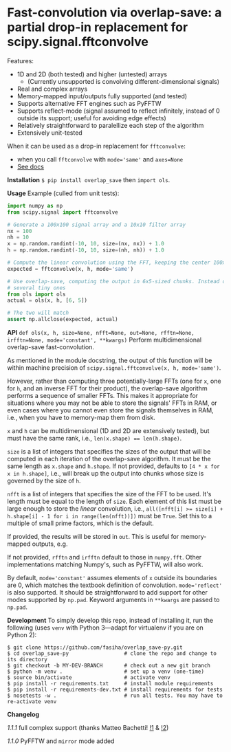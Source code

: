# Fast-convolution via overlap-save: a partial drop-in replacement for scipy.signal.fftconvolve

Features:

- 1D and 2D (both tested) and higher (untested) arrays
  - (Currently unsupported is convolving different-dimensional signals)
- Real and complex arrays
- Memory-mapped input/outputs fully supported (and tested)
- Supports alternative FFT engines such as PyFFTW
- Supports reflect-mode (signal assumed to reflect infinitely, instead of 0 outside its support; useful for avoiding edge effects)
- Relatively straightforward to paralellize each step of the algorithm
- Extensively unit-tested

When it can be used as a drop-in replacement for `fftconvolve`:

- when you call `fftconvolve` with `mode='same'` and `axes=None`
- [See docs](https://docs.scipy.org/doc/scipy/reference/generated/scipy.signal.fftconvolve.html)

**Installation** `$ pip install overlap_save` then `import ols`.

**Usage**
Example (culled from unit tests):
```py
import numpy as np
from scipy.signal import fftconvolve

# Generate a 100x100 signal array and a 10x10 filter array
nx = 100
nh = 10
x = np.random.randint(-10, 10, size=(nx, nx)) + 1.0
h = np.random.randint(-10, 10, size=(nh, nh)) + 1.0

# Compute the linear convolution using the FFT, keeping the center 100x100 samples
expected = fftconvolve(x, h, mode='same')

# Use overlap-save, computing the output in 6x5-sized chunks. Instead of one huge FFT, we do a
# several tiny ones
from ols import ols
actual = ols(x, h, [6, 5])

# The two will match
assert np.allclose(expected, actual)
```

**API** `def ols(x, h, size=None, nfft=None, out=None, rfftn=None, irfftn=None, mode='constant', **kwargs)` Perform multidimensional overlap-save fast-convolution.

As mentioned in the module docstring, the output of this function will be within machine precision of `scipy.signal.fftconvolve(x, h, mode='same')`.

However, rather than computing three potentially-large FFTs (one for `x`, one for `h`, and an inverse FFT for their product), the overlap-save algorithm performs a sequence of smaller FFTs. This makes it appropriate for situations where you may not be able to store the signals' FFTs in RAM, or even cases where you cannot even store the signals themselves in RAM, i.e., when you have to memory-map them from disk.

`x` and `h` can be multidimensional (1D and 2D are extensively tested), but must have the same rank, i.e., `len(x.shape) == len(h.shape)`.

`size` is a list of integers that specifies the sizes of the output that will be computed in each iteration of the overlap-save algorithm. It must be the same length as `x.shape` and `h.shape`. If not provided, defaults to `[4 * x for x in h.shape]`, i.e., will break up the output into chunks whose size is governed by the size of `h`.

`nfft` is a list of integers that specifies the size of the FFT to be used.  It's length must be equal to the length of `size`. Each element of this list must be large enough to store the *linear* convolution, i.e., `all([nfft[i] >= size[i] + h.shape[i] - 1 for i in range(len(nfft))])` must be `True`. Set this to a multiple of small prime factors, which is the default.

If provided, the results will be stored in `out`. This is useful for memory-mapped outputs, e.g.

If not provided, `rfftn` and `irfftn` default to those in `numpy.fft`. Other implementations matching Numpy's, such as PyFFTW, will also work.

By default, `mode='constant'` assumes elements of `x` outside its boundaries are 0, which matches the textbook definition of convolution. `mode='reflect'` is also supported. It should be straightforward to add support for other modes supported by `np.pad`. Keyword arguments in `**kwargs` are passed to `np.pad`.

**Development** To simply develop this repo, instead of installing it, run the following (uses `venv` with Python 3—adapt for virtualenv if you are on Python 2):
```shell
$ git clone https://github.com/fasiha/overlap_save-py.git
$ cd overlap_save-py                  # clone the repo and change to its directory
$ git checkout -b MY-DEV-BRANCH       # check out a new git branch
$ python -m venv .                    # set up a venv (one-time)
$ source bin/activate                 # activate venv
$ pip install -r requirements.txt     # install module requirements
$ pip install -r requirements-dev.txt # install requirements for tests
$ nosetests -w .                      # run all tests. You may have to re-activate venv
```

**Changelog**

*1.1.1* full complex support (thanks Matteo Bachetti! [!1](https://github.com/fasiha/overlap_save-py/pull/1) & [!2](https://github.com/fasiha/overlap_save-py/pull/2))

*1.1.0* PyFFTW and `mirror` mode added